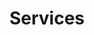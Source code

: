 ---
templateKey: 'service-page'
path: /services
title: Services
image: /img/service-page-background.jpeg
caption: Quality Services for Dashing Results
heading: Services We Provide
services:
    item1: Manicures
    item2: Pedicures
    item3: Nail Bar
    item4: Waxing
    item5: Make Up Services
    item6: Jelly Spa Bath
    item7: Hair Studio
    item8: Massage Services
    item9: Threading
serviceone:
    image1:
        alt: Manicure picture
        image: /img/manicure.jpeg
    type1: SPA Manicure
    text1: > 
        This is a pampering, rejuvernating and relaxing clean up of dead skins, dirt, scrub and hand mask. Much needed massage and polish. Your hands will thank you later. (35-40 mins)
    price1:
        female: $200.00
        male: $250.00
    type2: Classic Manicure
    text2: > 
        This is an express clean up of dead skins around the nail beds, exfoliation and a polish. Perfect for touch up to have your hands looking new.
    price2:
        female: $150.00
        male: $200.00
    extra:
        name: Additional
        add1: Paraffin
        price1: $75.00
        add2: Gel Polish
        price2: $75.00
        add3: Painted Frech Tips
        price3: $25.00
        add4: Painted Frech Ombre
        price4: $30.00
        add5: Glitter Polish or (Accent Nail)
        price5: $10.00 per Nail
        add6: Nail Art
        price6: $20.00 per Nail
        add7: Gems
        price7: $10.00 per Nail
        add8: Chrome
        price8_1: $10.00 per Nail
        price8_2: $50.00 entire Hands
        add9: Foil
        price9_1: $10.00 per Nail
        price9_2: $50.00 entire Hands
        add10: Gel Top Coat
        price10: $35.00
---
